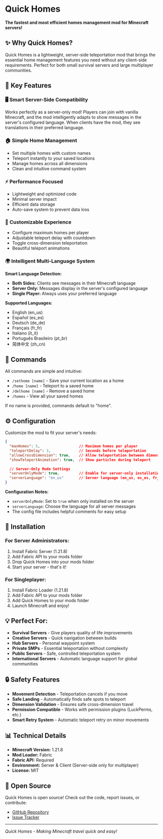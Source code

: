 # Quick Homes

**The fastest and most efficient homes management mod for Minecraft servers!**

## ✨ Why Quick Homes?

Quick Homes is a lightweight, server-side teleportation mod that brings the essential home management features you need without any client-side requirements. Perfect for both small survival servers and large multiplayer communities.

## 🎯 Key Features

### 🖥️ **Smart Server-Side Compatibility**
Works perfectly as a server-only mod! Players can join with vanilla Minecraft, and the mod intelligently adapts to show messages in the server's configured language. When clients have the mod, they see translations in their preferred language.

### 🏠 **Simple Home Management**
- Set multiple homes with custom names
- Teleport instantly to your saved locations
- Manage homes across all dimensions
- Clean and intuitive command system

### ⚡ **Performance Focused**
- Lightweight and optimized code
- Minimal server impact
- Efficient data storage
- Auto-save system to prevent data loss

### 🎨 **Customizable Experience**
- Configure maximum homes per player
- Adjustable teleport delay with countdown
- Toggle cross-dimension teleportation
- Beautiful teleport animations

### 🌍 **Intelligent Multi-Language System**

**Smart Language Detection:**
- **Both Sides:** Clients see messages in their Minecraft language
- **Server Only:** Messages display in the server's configured language
- **Single Player:** Always uses your preferred language

**Supported Languages:**
- English (en_us)
- Español (es_es)
- Deutsch (de_de)
- Français (fr_fr)
- Italiano (it_it)
- Português Brasileiro (pt_br)
- 简体中文 (zh_cn)

## 📝 Commands

All commands are simple and intuitive:

- `/sethome [name]` - Save your current location as a home
- `/home [name]` - Teleport to a saved home
- `/delhome [name]` - Remove a saved home
- `/homes` - View all your saved homes

If no name is provided, commands default to "home".

## ⚙️ Configuration

Customize the mod to fit your server's needs:

```json
{
  "maxHomes": 5,                  // Maximum homes per player
  "teleportDelay": 3,             // Seconds before teleportation
  "allowCrossDimension": true,    // Allow teleportation between dimensions
  "showTeleportAnimation": true,  // Show particles during teleport
  
  // Server-Only Mode Settings
  "serverOnlyMode": true,         // Enable for server-only installations
  "serverLanguage": "en_us"       // Server language (en_us, es_es, fr_fr, de_de, it_it, pt_br)
}
```

**Configuration Notes:**
- `serverOnlyMode`: Set to `true` when only installed on the server
- `serverLanguage`: Choose the language for all server messages
- The config file includes helpful comments for easy setup

## 🚀 Installation

### For Server Administrators:
1. Install Fabric Server (1.21.8)
2. Add Fabric API to your mods folder
3. Drop Quick Homes into your mods folder
4. Start your server - that's it!

### For Singleplayer:
1. Install Fabric Loader (1.21.8)
2. Add Fabric API to your mods folder
3. Add Quick Homes to your mods folder
4. Launch Minecraft and enjoy!

## 💡 Perfect For:

- **Survival Servers** - Give players quality of life improvements
- **Creative Servers** - Quick navigation between builds
- **Hub Servers** - Personal waypoint system
- **Private SMPs** - Essential teleportation without complexity
- **Public Servers** - Safe, controlled teleportation system
- **International Servers** - Automatic language support for global communities

## 🔒 Safety Features

- **Movement Detection** - Teleportation cancels if you move
- **Safe Landing** - Automatically finds safe spots to teleport
- **Dimension Validation** - Ensures safe cross-dimension travel
- **Permission Compatible** - Works with permission plugins (LuckPerms, etc.)
- **Smart Retry System** - Automatic teleport retry on minor movements

## 📊 Technical Details

- **Minecraft Version:** 1.21.8
- **Mod Loader:** Fabric
- **Fabric API:** Required
- **Environment:** Server & Client (Server-side only for multiplayer)
- **License:** MIT

## 🤝 Open Source

Quick Homes is open source! Check out the code, report issues, or contribute:
- [GitHub Repository](https://github.com/Natxo09/quick-homes)
- [Issue Tracker](https://github.com/Natxo09/quick-homes/issues)

---

*Quick Homes - Making Minecraft travel quick and easy!*